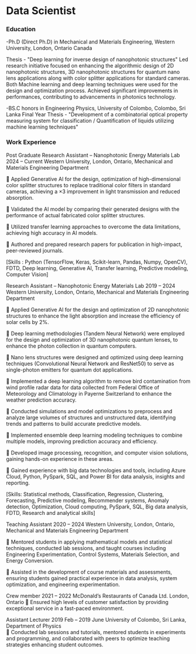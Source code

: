 # Data Scientist

### Education
-Ph.D (Direct Ph.D) in Mechanical and Materials Engineering, Western University, London, Ontario Canada

Thesis - "Deep learning for inverse design of nanophotonic structures"
Led research initiative focused on enhancing the algorithmic design of 2D nanophotonic structures, 3D nanophotonic structures for quantum nano lens applications along with color splitter applications for standard cameras. Both Machine learning and deep learning techniques were used for the design and optimization process. Achieved significant improvements in performances, contributing to advancements in photonics technology.

-BS.C honors in Engineering Physics, University of Colombo, Colombo, Sri Lanka
Final Year Thesis - "Development of a combinatorial optical property measuring system for classification / Quantification of liquids utilizing machine learning techniques" 

### Work Experience
Post Graduate Research Assistant – Nanophotonic Energy Materials Lab 	       2024 – Current 
Western University, London, Ontario, Mechanical and Materials Engineering Department	

	Applied Generative AI for the design, optimization of high-dimensional color splitter structures to replace traditional color filters in standard cameras, achieving a ×3 improvement in light transmission and reduced absorption. 

	Validated the AI model by comparing their generated designs with the performance of actual fabricated color splitter structures.  

	Utilized transfer learning approaches to overcome the data limitations, achieving high accuracy in AI models.

	Authored and prepared research papers for publication in high-impact, peer-reviewed journals.

[Skills : Python (TensorFlow, Keras, Scikit-learn, Pandas, Numpy, OpenCV), FDTD, Deep learning, Generative AI, Transfer learning, Predictive modeling, Computer Vision]

Research Assistant – Nanophotonic Energy Materials Lab 		2019 – 2024 
Western University, London, Ontario, Mechanical and Materials Engineering Department	 

	Applied Generative AI for the design and optimization of 2D nanophotonic structures to enhance the light absorption and increase the efficiency of solar cells by 2%.

	Deep learning methodologies (Tandem Neural Network) were employed for the design and optimization of 3D nanophotonic quantum lenses, to enhance the photon collection in quantum computers.

	Nano lens structures were designed and optimized using deep learning techniques (Convolutional Neural Network and ResNet50) to serve as single-photon emitters for quantum dot applications.

	Implemented a deep learning algorithm to remove bird contamination from wind profile radar data for data collected from Federal Office of Meteorology and Climatology in Payerne Switzerland to enhance the weather prediction accuracy.

	Conducted simulations and model optimizations to preprocess and analyze large volumes of structures and unstructured data, identifying trends and patterns to build accurate predictive models.


	Implemented ensemble deep learning modeling techniques to combine multiple models, improving prediction accuracy and efficiency.

	Developed image processing, recognition, and computer vision solutions, gaining hands-on experience in these areas.

	Gained experience with big data technologies and tools, including Azure Cloud, Python, PySpark, SQL, and Power BI for data analysis, insights and reporting.

[Skills: Statistical methods, Classification, Regression, Clustering, Forecasting, Predictive modeling, Recommender systems,  Anomaly detection, Optimization, Cloud computing, PySpark, SQL, Big data analysis, FDTD, Research and analytical skills]

Teaching Assistant 		2020 – 2024
Western University, London, Ontario, Mechanical and Materials Engineering Department	

	Mentored students in applying mathematical models and statistical techniques, conducted lab sessions, and taught courses including Engineering Experimentation, Control Systems, Materials Selection, and Energy Conversion.

	Assisted in the development of course materials and assessments, ensuring students gained practical experience in data analysis, system optimization, and engineering experimentation.

Crew member		2021 – 2022
McDonald’s Restaurants of Canada Ltd. London, Ontario
	Ensured high levels of customer satisfaction by providing exceptional service in a fast-paced environment. 

Assistant Lecturer 	      2019 Feb – 2019 June 
   University of Colombo, Sri Lanka, Department of Physics                                                   
	Conducted lab sessions and tutorials, mentored students in experiments and programming, and collaborated with peers to optimize teaching strategies enhancing student outcomes.

